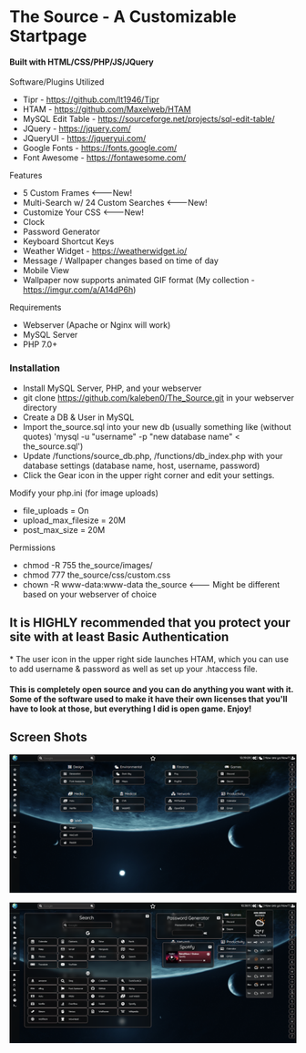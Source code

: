 <h1>The Source - A Customizable Startpage</h1>

<h4>Built with HTML/CSS/PHP/JS/JQuery</h4>

Software/Plugins Utilized
* Tipr - https://github.com/lt1946/Tipr
* HTAM - https://github.com/Maxelweb/HTAM
* MySQL Edit Table - https://sourceforge.net/projects/sql-edit-table/
* JQuery - https://jquery.com/
* JQueryUI - https://jqueryui.com/
* Google Fonts - https://fonts.google.com/
* Font Awesome - https://fontawesome.com/

Features
* 5 Custom Frames <---New!
* Multi-Search w/ 24 Custom Searches <---New!
* Customize Your CSS <---New!
* Clock
* Password Generator
* Keyboard Shortcut Keys
* Weather Widget - https://weatherwidget.io/
* Message / Wallpaper changes based on time of day
* Mobile View
* Wallpaper now supports animated GIF format (My collection - https://imgur.com/a/A14dP6h)

Requirements
* Webserver (Apache or Nginx will work)
* MySQL Server
* PHP 7.0+

<h3>Installation</h3>

* Install MySQL Server, PHP, and your webserver
* git clone https://github.com/kaleben0/The_Source.git in your webserver directory
* Create a DB & User in MySQL
* Import the_source.sql into your new db (usually something like (without quotes) 'mysql -u "username" -p "new database name" < the_source.sql')
* Update /functions/source_db.php, /functions/db_index.php with your database settings (database name, host, username, password)
* Click the Gear icon in the upper right corner and edit your settings.

Modify your php.ini (for image uploads)
* file_uploads = On
* upload_max_filesize = 20M
* post_max_size = 20M

Permissions
* chmod -R 755 the_source/images/
* chmod 777 the_source/css/custom.css
* chown -R www-data:www-data the_source <--- Might be different based on your webserver of choice

<h2>It is HIGHLY recommended that you protect your site with at least Basic Authentication </h2>
* The user icon in the upper right side launches HTAM, which you can use to add username & password as well as set up your .htaccess file.

<h4>This is completely open source and you can do anything you want with it. Some of the software used to make it have their own licenses that you'll have to look at those, but everything I did is open game. Enjoy!</h4>

<h2>Screen Shots</h2>

![SS1](/screenshots/capture-main.png)

![SS2](/screenshots/capture-search.png)
